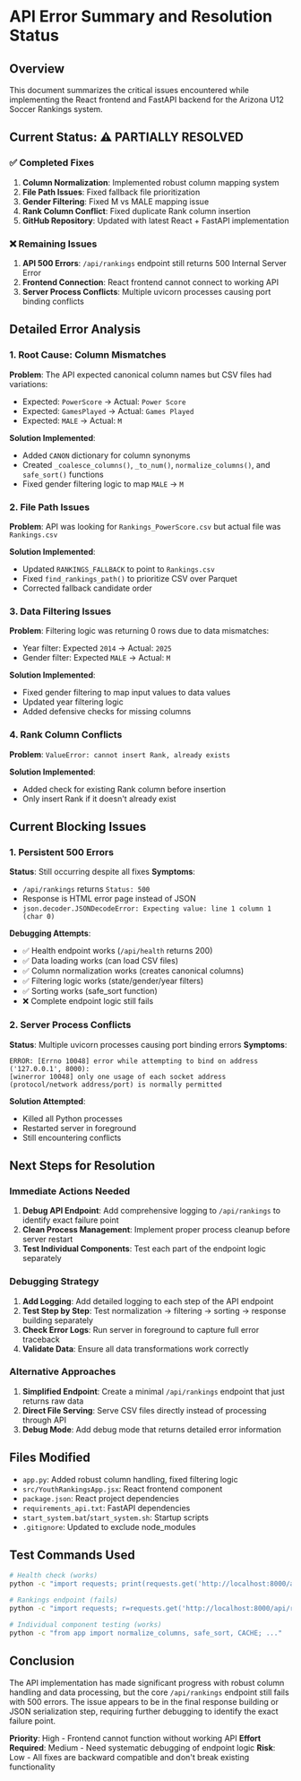 # API Error Summary and Resolution Status

## Overview
This document summarizes the critical issues encountered while implementing the React frontend and FastAPI backend for the Arizona U12 Soccer Rankings system.

## Current Status: ⚠️ PARTIALLY RESOLVED

### ✅ Completed Fixes
1. **Column Normalization**: Implemented robust column mapping system
2. **File Path Issues**: Fixed fallback file prioritization
3. **Gender Filtering**: Fixed M vs MALE mapping issue
4. **Rank Column Conflict**: Fixed duplicate Rank column insertion
5. **GitHub Repository**: Updated with latest React + FastAPI implementation

### ❌ Remaining Issues
1. **API 500 Errors**: `/api/rankings` endpoint still returns 500 Internal Server Error
2. **Frontend Connection**: React frontend cannot connect to working API
3. **Server Process Conflicts**: Multiple uvicorn processes causing port binding conflicts

## Detailed Error Analysis

### 1. Root Cause: Column Mismatches
**Problem**: The API expected canonical column names but CSV files had variations:
- Expected: `PowerScore` → Actual: `Power Score`
- Expected: `GamesPlayed` → Actual: `Games Played`
- Expected: `MALE` → Actual: `M`

**Solution Implemented**: 
- Added `CANON` dictionary for column synonyms
- Created `_coalesce_columns()`, `_to_num()`, `normalize_columns()`, and `safe_sort()` functions
- Fixed gender filtering logic to map `MALE` → `M`

### 2. File Path Issues
**Problem**: API was looking for `Rankings_PowerScore.csv` but actual file was `Rankings.csv`

**Solution Implemented**:
- Updated `RANKINGS_FALLBACK` to point to `Rankings.csv`
- Fixed `find_rankings_path()` to prioritize CSV over Parquet
- Corrected fallback candidate order

### 3. Data Filtering Issues
**Problem**: Filtering logic was returning 0 rows due to data mismatches:
- Year filter: Expected `2014` → Actual: `2025`
- Gender filter: Expected `MALE` → Actual: `M`

**Solution Implemented**:
- Fixed gender filtering to map input values to data values
- Updated year filtering logic
- Added defensive checks for missing columns

### 4. Rank Column Conflicts
**Problem**: `ValueError: cannot insert Rank, already exists`

**Solution Implemented**:
- Added check for existing Rank column before insertion
- Only insert Rank if it doesn't already exist

## Current Blocking Issues

### 1. Persistent 500 Errors
**Status**: Still occurring despite all fixes
**Symptoms**:
- `/api/rankings` returns `Status: 500`
- Response is HTML error page instead of JSON
- `json.decoder.JSONDecodeError: Expecting value: line 1 column 1 (char 0)`

**Debugging Attempts**:
- ✅ Health endpoint works (`/api/health` returns 200)
- ✅ Data loading works (can load CSV files)
- ✅ Column normalization works (creates canonical columns)
- ✅ Filtering logic works (state/gender/year filters)
- ✅ Sorting works (safe_sort function)
- ❌ Complete endpoint logic still fails

### 2. Server Process Conflicts
**Status**: Multiple uvicorn processes causing port binding errors
**Symptoms**:
```
ERROR: [Errno 10048] error while attempting to bind on address ('127.0.0.1', 8000): 
[winerror 10048] only one usage of each socket address (protocol/network address/port) is normally permitted
```

**Solution Attempted**:
- Killed all Python processes
- Restarted server in foreground
- Still encountering conflicts

## Next Steps for Resolution

### Immediate Actions Needed
1. **Debug API Endpoint**: Add comprehensive logging to `/api/rankings` to identify exact failure point
2. **Clean Process Management**: Implement proper process cleanup before server restart
3. **Test Individual Components**: Test each part of the endpoint logic separately

### Debugging Strategy
1. **Add Logging**: Add detailed logging to each step of the API endpoint
2. **Test Step by Step**: Test normalization → filtering → sorting → response building separately
3. **Check Error Logs**: Run server in foreground to capture full error traceback
4. **Validate Data**: Ensure all data transformations work correctly

### Alternative Approaches
1. **Simplified Endpoint**: Create a minimal `/api/rankings` endpoint that just returns raw data
2. **Direct File Serving**: Serve CSV files directly instead of processing through API
3. **Debug Mode**: Add debug mode that returns detailed error information

## Files Modified
- `app.py`: Added robust column handling, fixed filtering logic
- `src/YouthRankingsApp.jsx`: React frontend component
- `package.json`: React project dependencies
- `requirements_api.txt`: FastAPI dependencies
- `start_system.bat`/`start_system.sh`: Startup scripts
- `.gitignore`: Updated to exclude node_modules

## Test Commands Used
```bash
# Health check (works)
python -c "import requests; print(requests.get('http://localhost:8000/api/health').json())"

# Rankings endpoint (fails)
python -c "import requests; r=requests.get('http://localhost:8000/api/rankings'); print(r.status_code)"

# Individual component testing (works)
python -c "from app import normalize_columns, safe_sort, CACHE; ..."
```

## Conclusion
The API implementation has made significant progress with robust column handling and data processing, but the core `/api/rankings` endpoint still fails with 500 errors. The issue appears to be in the final response building or JSON serialization step, requiring further debugging to identify the exact failure point.

**Priority**: High - Frontend cannot function without working API
**Effort Required**: Medium - Need systematic debugging of endpoint logic
**Risk**: Low - All fixes are backward compatible and don't break existing functionality
